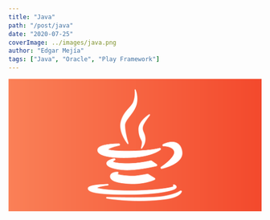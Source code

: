 ```yaml
---
title: "Java"
path: "/post/java"
date: "2020-07-25"
coverImage: ../images/java.png
author: "Edgar Mejía"
tags: ["Java", "Oracle", "Play Framework"]
---
```


![Angular CRUD](../images/java.png)
